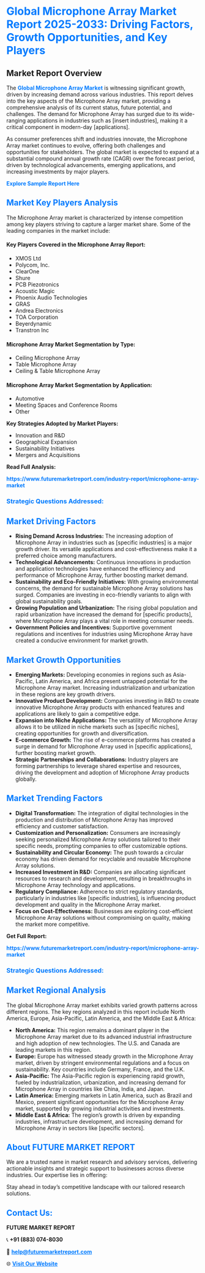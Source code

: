 <h1 style="color: #007BFF;">Global Microphone Array Market Report 2025-2033: Driving Factors, Growth Opportunities, and Key Players</h1>

<section id="overview">
<h2>Market Report Overview</h2>
<p>The <a href="https://www.futuremarketreport.com/industry-report/microphone-array-market" style="color: #007BFF; text-decoration: none;"><strong>Global Microphone Array Market</strong></a> is witnessing significant growth, driven by increasing demand across various industries. This report delves into the key aspects of the Microphone Array market, providing a comprehensive analysis of its current status, future potential, and challenges. The demand for Microphone Array has surged due to its wide-ranging applications in industries such as [insert industries], making it a critical component in modern-day [applications].</p>
<p>As consumer preferences shift and industries innovate, the Microphone Array market continues to evolve, offering both challenges and opportunities for stakeholders. The global market is expected to expand at a substantial compound annual growth rate (CAGR) over the forecast period, driven by technological advancements, emerging applications, and increasing investments by major players.</p>
</section>

<section id="overview">
<p><a href="https://www.futuremarketreport.com/request-sample/reportId=75296" style="color: #007BFF; text-decoration: none;"><strong>Explore Sample Report Here</strong></a></p>
</section>

<section id="key-players">
<h2 style="color: #007BFF;">Market Key Players Analysis</h2>
<p>The Microphone Array market is characterized by intense competition among key players striving to capture a larger market share. Some of the leading companies in the market include:</p>
<h4>Key Players Covered in the Microphone Array Report:</h4>
<ul><li>XMOS Ltd</li><li>Polycom, Inc.</li><li>ClearOne</li><li>Shure</li><li>PCB Piezotronics</li><li>Acoustic Magic</li><li>Phoenix Audio Technologies</li><li>GRAS</li><li>Andrea Electronics</li><li>TOA Corporation</li><li>Beyerdynamic</li><li>Transtron Inc</li></ul>
<h4>Microphone Array Market Segmentation by Type:</h4>
<ul><li>Ceiling Microphone Array</li><li>Table Microphone Array</li><li>Ceiling &amp; Table Microphone Array</li></ul>

<h4>Microphone Array Market Segmentation by Application:</h4>
<ul><li>Automotive</li><li>Meeting Spaces and Conference Rooms</li><li>Other</li></ul>
<p><strong>Key Strategies Adopted by Market Players:</strong></p>
<ul>
<li>Innovation and R&D</li>
<li>Geographical Expansion</li>
<li>Sustainability Initiatives</li>
<li>Mergers and Acquisitions</li>
</ul>
</section>

<section>
<p><strong>Read Full Analysis: </strong></p><a href="https://www.futuremarketreport.com/industry-report/microphone-array-market" style="color: #007BFF; text-decoration: none;"><strong>https://www.futuremarketreport.com/industry-report/microphone-array-market</strong></a>
<h3 style="color: #007BFF;">Strategic Questions Addressed:</h3>
</section>

<section id="driving-factors">
<h2 style="color: #007BFF;">Market Driving Factors</h2>
<ul>
<li><strong>Rising Demand Across Industries:</strong> The increasing adoption of Microphone Array in industries such as [specific industries] is a major growth driver. Its versatile applications and cost-effectiveness make it a preferred choice among manufacturers.</li>
<li><strong>Technological Advancements:</strong> Continuous innovations in production and application technologies have enhanced the efficiency and performance of Microphone Array, further boosting market demand.</li>
<li><strong>Sustainability and Eco-Friendly Initiatives:</strong> With growing environmental concerns, the demand for sustainable Microphone Array solutions has surged. Companies are investing in eco-friendly variants to align with global sustainability goals.</li>
<li><strong>Growing Population and Urbanization:</strong> The rising global population and rapid urbanization have increased the demand for [specific products], where Microphone Array plays a vital role in meeting consumer needs.</li>
<li><strong>Government Policies and Incentives:</strong> Supportive government regulations and incentives for industries using Microphone Array have created a conducive environment for market growth.</li>
</ul>
</section>

<section id="growth-opportunities">
<h2 style="color: #007BFF;">Market Growth Opportunities</h2>
<ul>
<li><strong>Emerging Markets:</strong> Developing economies in regions such as Asia-Pacific, Latin America, and Africa present untapped potential for the Microphone Array market. Increasing industrialization and urbanization in these regions are key growth drivers.</li>
<li><strong>Innovative Product Development:</strong> Companies investing in R&D to create innovative Microphone Array products with enhanced features and applications are likely to gain a competitive edge.</li>
<li><strong>Expansion into Niche Applications:</strong> The versatility of Microphone Array allows it to be utilized in niche markets such as [specific niches], creating opportunities for growth and diversification.</li>
<li><strong>E-commerce Growth:</strong> The rise of e-commerce platforms has created a surge in demand for Microphone Array used in [specific applications], further boosting market growth.</li>
<li><strong>Strategic Partnerships and Collaborations:</strong> Industry players are forming partnerships to leverage shared expertise and resources, driving the development and adoption of Microphone Array products globally.</li>
</ul>
</section>

<section id="trending-factors">
<h2 style="color: #007BFF;">Market Trending Factors</h2>
<ul>
<li><strong>Digital Transformation:</strong> The integration of digital technologies in the production and distribution of Microphone Array has improved efficiency and customer satisfaction.</li>
<li><strong>Customization and Personalization:</strong> Consumers are increasingly seeking personalized Microphone Array solutions tailored to their specific needs, prompting companies to offer customizable options.</li>
<li><strong>Sustainability and Circular Economy:</strong> The push towards a circular economy has driven demand for recyclable and reusable Microphone Array solutions.</li>
<li><strong>Increased Investment in R&D:</strong> Companies are allocating significant resources to research and development, resulting in breakthroughs in Microphone Array technology and applications.</li>
<li><strong>Regulatory Compliance:</strong> Adherence to strict regulatory standards, particularly in industries like [specific industries], is influencing product development and quality in the Microphone Array market.</li>
<li><strong>Focus on Cost-Effectiveness:</strong> Businesses are exploring cost-efficient Microphone Array solutions without compromising on quality, making the market more competitive.</li>
</ul>
</section>

<section>
<p><strong>Get Full Report: </strong></p><a href="https://www.futuremarketreport.com/industry-report/microphone-array-market" style="color: #007BFF; text-decoration: none;"><strong>https://www.futuremarketreport.com/industry-report/microphone-array-market</strong></a>
<h3 style="color: #007BFF;">Strategic Questions Addressed:</h3>
</section>


<section id="regional-analysis">
<h2 style="color: #007BFF;">Market Regional Analysis</h2>
<p>The global Microphone Array market exhibits varied growth patterns across different regions. The key regions analyzed in this report include North America, Europe, Asia-Pacific, Latin America, and the Middle East & Africa:</p>
<ul>
<li><strong>North America:</strong> This region remains a dominant player in the Microphone Array market due to its advanced industrial infrastructure and high adoption of new technologies. The U.S. and Canada are leading markets in this region.</li>
<li><strong>Europe:</strong> Europe has witnessed steady growth in the Microphone Array market, driven by stringent environmental regulations and a focus on sustainability. Key countries include Germany, France, and the U.K.</li>
<li><strong>Asia-Pacific:</strong> The Asia-Pacific region is experiencing rapid growth, fueled by industrialization, urbanization, and increasing demand for Microphone Array in countries like China, India, and Japan.</li>
<li><strong>Latin America:</strong> Emerging markets in Latin America, such as Brazil and Mexico, present significant opportunities for the Microphone Array market, supported by growing industrial activities and investments.</li>
<li><strong>Middle East & Africa:</strong> The region’s growth is driven by expanding industries, infrastructure development, and increasing demand for Microphone Array in sectors like [specific sectors].</li>
</ul>
</section>

<footer>
<h2 style="color: #007BFF;">About FUTURE MARKET REPORT</h2>
<p>We are a trusted name in market research and advisory services, delivering actionable insights and strategic support to businesses across diverse industries. Our expertise lies in offering:</p>

<p>Stay ahead in today’s competitive landscape with our tailored research solutions.</p>

<h2 style="color: #007BFF;">Contact Us:</h2>
<p><strong>FUTURE MARKET REPORT</strong></p>
<p>📞 <strong>+91 (883) 074-8030</strong></p>
<p>📧 <strong><a href="mailto:help@futuremarketreport.com" style="color: #007BFF;">help@futuremarketreport.com</a></strong></p>
<p>🌐 <strong><a href="https://www.futuremarketreport.com/" style="color: #007BFF;">Visit Our Website</a></strong></p>
</footer>